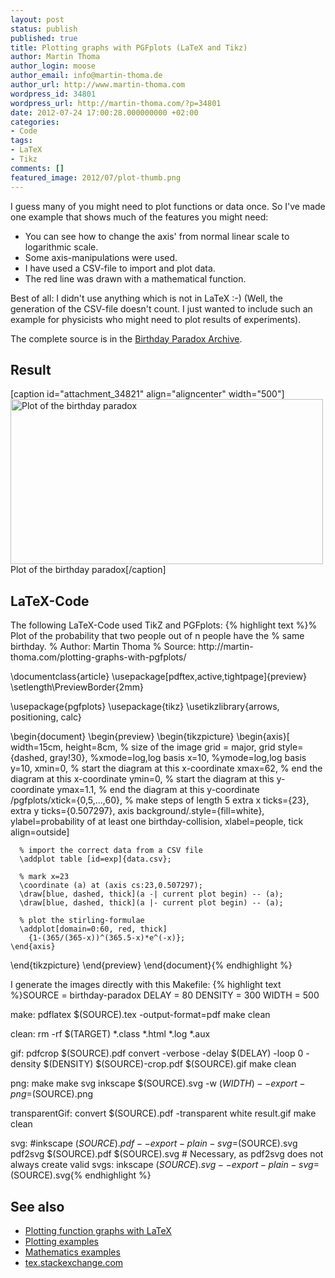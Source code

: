 ```yaml
---
layout: post
status: publish
published: true
title: Plotting graphs with PGFplots (LaTeX and Tikz)
author: Martin Thoma
author_login: moose
author_email: info@martin-thoma.de
author_url: http://www.martin-thoma.com
wordpress_id: 34801
wordpress_url: http://martin-thoma.com/?p=34801
date: 2012-07-24 17:00:28.000000000 +02:00
categories:
- Code
tags:
- LaTeX
- Tikz
comments: []
featured_image: 2012/07/plot-thumb.png
---
```

I guess many of you might need to plot functions or data once. So I've made one example that shows much of the features you might need:
<ul>
  <li>You can see how to change the axis' from normal linear scale to logarithmic scale.</li>
  <li>Some axis-manipulations were used.</li>
  <li>I have used a CSV-file to import and plot data.</li>
  <li>The red line was drawn with a mathematical function.</li>
</ul>

Best of all: I didn't use anything which is not in LaTeX :-) (Well, the generation of the CSV-file doesn't count. I just wanted to include such an example for physicists who might need to plot results of experiments).

The complete source is in the <a href='http://martin-thoma.com/wp-content/uploads/2012/07/birthday-paradox.zip'>Birthday Paradox Archive</a>.

<h2>Result</h2>
[caption id="attachment_34821" align="aligncenter" width="500"]<a href="http://martin-thoma.com/wp-content/uploads/2012/07/birthday-paradox.png"><img src="http://martin-thoma.com/wp-content/uploads/2012/07/birthday-paradox.png" alt="Plot of the birthday paradox" title="Plot of the birthday paradox" width="500" height="264" class="size-full wp-image-34821" /></a> Plot of the birthday paradox[/caption]

<h2>LaTeX-Code</h2>
The following LaTeX-Code used TikZ and PGFplots:
{% highlight text %}% Plot of the probability that two people out of n people have the
% same birthday.
% Author: Martin Thoma
% Source: http://martin-thoma.com/plotting-graphs-with-pgfplots/

\documentclass{article}
\usepackage[pdftex,active,tightpage]{preview}
\setlength\PreviewBorder{2mm}
 
\usepackage{pgfplots}
\usepackage{tikz}
\usetikzlibrary{arrows, positioning, calc}

\begin{document}
\begin{preview}
\begin{tikzpicture}
    \begin{axis}[
        width=15cm, height=8cm,     % size of the image
        grid = major,
        grid style={dashed, gray!30},
        %xmode=log,log basis x=10,
        %ymode=log,log basis y=10,
        xmin=0,     % start the diagram at this x-coordinate
        xmax=62,    % end   the diagram at this x-coordinate
        ymin=0,     % start the diagram at this y-coordinate
        ymax=1.1,   % end   the diagram at this y-coordinate
        /pgfplots/xtick={0,5,...,60}, % make steps of length 5
        extra x ticks={23},
        extra y ticks={0.507297},
        axis background/.style={fill=white},
        ylabel=probability of at least one birthday-collision,
        xlabel=people,
        tick align=outside]

      % import the correct data from a CSV file
      \addplot table [id=exp]{data.csv};

      % mark x=23
      \coordinate (a) at (axis cs:23,0.507297);
      \draw[blue, dashed, thick](a -| current plot begin) -- (a);
      \draw[blue, dashed, thick](a |- current plot begin) -- (a);

      % plot the stirling-formulae
      \addplot[domain=0:60, red, thick] 
        {1-(365/(365-x))^(365.5-x)*e^(-x)}; 
    \end{axis} 
\end{tikzpicture}
\end{preview}
\end{document}{% endhighlight %}

I generate the images directly with this Makefile:
{% highlight text %}SOURCE = birthday-paradox
DELAY = 80
DENSITY = 300
WIDTH = 500

make:
	pdflatex $(SOURCE).tex -output-format=pdf
	make clean

clean:
	rm -rf  $(TARGET) *.class *.html *.log *.aux

gif:
	pdfcrop $(SOURCE).pdf
	convert -verbose -delay $(DELAY) -loop 0 -density $(DENSITY) $(SOURCE)-crop.pdf $(SOURCE).gif
	make clean

png:
	make
	make svg
	inkscape $(SOURCE).svg -w $(WIDTH) --export-png=$(SOURCE).png

transparentGif:
	convert $(SOURCE).pdf -transparent white result.gif
	make clean

svg:
	#inkscape $(SOURCE).pdf --export-plain-svg=$(SOURCE).svg
	pdf2svg $(SOURCE).pdf $(SOURCE).svg
	# Necessary, as pdf2svg does not always create valid svgs:
	inkscape $(SOURCE).svg --export-plain-svg=$(SOURCE).svg{% endhighlight %}

<h2>See also</h2>
<ul>
  <li><a href="http://martin-thoma.com/plotting-function-graphs-with-latex/">Plotting function graphs with LaTeX</a></li>
  <li><a href="http://www.texample.net/tikz/examples/tag/plots/">Plotting examples</a></li>
  <li><a href="http://www.texample.net/tikz/examples/area/mathematics/">Mathematics examples</a></li>
  <li><a href="http://tex.stackexchange.com/questions/tagged/pgfplots?sort=votes">tex.stackexchange.com</a></li>
</ul>
